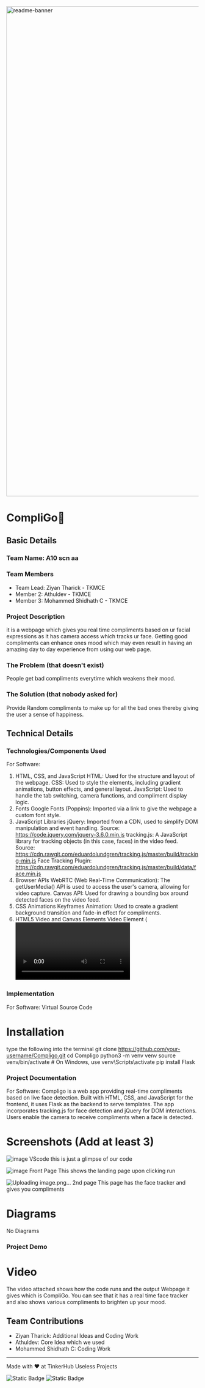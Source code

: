 <img width="1280" alt="readme-banner" src="https://github.com/user-attachments/assets/35332e92-44cb-425b-9dff-27bcf1023c6c">

# CompliGo🎯


## Basic Details
### Team Name: A10 scn aa


### Team Members
- Team Lead: Ziyan Tharick - TKMCE
- Member 2: Athuldev - TKMCE
- Member 3: Mohammed Shidhath C - TKMCE

### Project Description
it is a webpage which gives you real time compliments based on ur facial expressions as it has camera access which tracks ur face. Getting good compliments can enhance ones mood which may even result in having an amazing day to day experience from using our web page.

### The Problem (that doesn't exist)
People get bad compliments everytime which weakens their mood.

### The Solution (that nobody asked for)
Provide Random compliments to make up for all the bad ones thereby giving the user a sense of happiness.

## Technical Details
### Technologies/Components Used
For Software:
1. HTML, CSS, and JavaScript
HTML: Used for the structure and layout of the webpage.
CSS: Used to style the elements, including gradient animations, button effects, and general layout.
JavaScript: Used to handle the tab switching, camera functions, and compliment display logic.
2. Fonts
Google Fonts (Poppins): Imported via a link to give the webpage a custom font style.
3. JavaScript Libraries
jQuery: Imported from a CDN, used to simplify DOM manipulation and event handling.
Source: https://code.jquery.com/jquery-3.6.0.min.js
tracking.js: A JavaScript library for tracking objects (in this case, faces) in the video feed.
Source: https://cdn.rawgit.com/eduardolundgren/tracking.js/master/build/tracking-min.js
Face Tracking Plugin: https://cdn.rawgit.com/eduardolundgren/tracking.js/master/build/data/face.min.js
4. Browser APIs
WebRTC (Web Real-Time Communication): The getUserMedia() API is used to access the user's camera, allowing for video capture.
Canvas API: Used for drawing a bounding box around detected faces on the video feed.
5. CSS Animations
Keyframes Animation: Used to create a gradient background transition and fade-in effect for compliments.
6. HTML5 Video and Canvas Elements
Video Element (<video>): Displays the live video feed from the user's camera.
Canvas Element (<canvas>): Used to overlay graphics (like face bounding boxes) on top of the video feed.


### Implementation
For Software: Virtual Source Code
# Installation
type the following into the terminal
git clone https://github.com/your-username/Compligo.git
cd Compligo
python3 -m venv venv
source venv/bin/activate  # On Windows, use venv\Scripts\activate
pip install Flask

### Project Documentation
For Software: Compligo is a web app providing real-time compliments based on live face detection. Built with HTML, CSS, and JavaScript for the frontend, it uses Flask as the backend to serve templates. The app incorporates tracking.js for face detection and jQuery for DOM interactions. Users enable the camera to receive compliments when a face is detected.

# Screenshots (Add at least 3)
![image](https://github.com/user-attachments/assets/efeab3d9-77e7-4add-b051-cfedccca14d7)
 VScode
this is just a glimpse of our code

![image](https://github.com/user-attachments/assets/d33f611d-7d25-419b-8252-e86ba4314705)
Front Page
This shows the landing page upon clicking run

![Uploading image.png…]()
2nd page
This page has the face tracker and gives you compliments

# Diagrams
No Diagrams

### Project Demo
# Video
The video attached shows how the code runs and the output Webpage it gives which is CompliGo. You can see that it has a real time face tracker and also shows various compliments to brighten up your mood.


## Team Contributions
- Ziyan Tharick: Additional Ideas and Coding Work
- Athuldev: Core Idea which we used
- Mohammed Shidhath C: Coding Work

---
Made with ❤️ at TinkerHub Useless Projects 

![Static Badge](https://img.shields.io/badge/TinkerHub-24?color=%23000000&link=https%3A%2F%2Fwww.tinkerhub.org%2F)
![Static Badge](https://img.shields.io/badge/UselessProject--24-24?link=https%3A%2F%2Fwww.tinkerhub.org%2Fevents%2FQ2Q1TQKX6Q%2FUseless%2520Projects)



